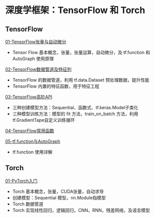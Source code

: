 # 深度学框架：TensorFlow 和 Torch



## TensorFlow

[01-TensorFlow张量与自动微分](./TensorFlow/01-TensorFlow张量与自动微分.ipynb)

- Tensor Flow 基本概念，张量，张量运算，自动微分，及 tf.function 和 AutoGraph 使用原理

[02-TensorFlow数据管道及特征列](./TensorFlow/02-TensorFlow数据管道及特征列.ipynb)

- TensorFlow 的数据管道，利用 tf.data.Dataset 预处理数据，提升性能
- TensorFlow 内置的特征函数，用于特征工程

[03-TensorFlow高阶API](./TensorFlow/03-TensorFlow高阶API.ipynb)

- 三种创建模型方法：Sequential、函数式、tf.keras.Model子类化
- 三种模型训练方法：模型的 fit 方法，train_on_batch 方法，利用 tf.GradientTape自定义训练循环

[04-TensorFlow常用函数](./TensorFlow/04-TensorFlow常用函数.ipynb)

[05-tf.function与AutoGraph](./TensorFlow/05-tf.function与AutoGraph.ipynb)

- tf.function 使用详解



## Torch

[01-PyTorch入门](./Torch/01-PyTorch入门.ipynb)

- Torch 基本概念，张量，CUDA张量，自动求导
- 创建模型：Sequential 模型，nn.Module指模型
- Torch 数据管道
- Torch 实现线性回归，逻辑回归，CNN，RNN，残差网络，及语言模型

```python

```
